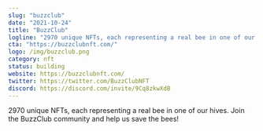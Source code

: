 ```yaml
---
slug: "buzzclub"
date: "2021-10-24"
title: "BuzzClub"
logline: "2970 unique NFTs, each representing a real bee in one of our hives. Join the BuzzClub community and help us save the bees!"
cta: "https://buzzclubnft.com/"
logo: /img/buzzclub.png
category: nft
status: building
website: https://buzzclubnft.com/
twitter: https://twitter.com/BuzzClubNFT
discord: https://discord.com/invite/9Cq8zkwXdB
---
```


2970 unique NFTs, each representing a real bee in one of our hives. Join the BuzzClub community and help us save the bees!
